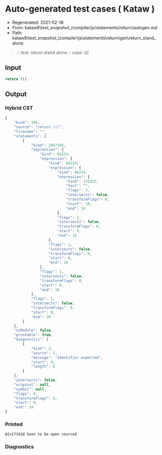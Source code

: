 # Auto-generated test cases ( Kataw )
- Regenerated: 2021-02-18
- From: kataw8\test\__snapshot__/compiler/js/statements/return/autogen.md
- Path: kataw8\test\__snapshot__\compiler\js\statements\return\gen\return_stand_alone
> :: test: return stand alone
> :: case: (((
## Input

`````js
return (((
`````

## Output

### Hybrid CST


```javascript
{
    "kind": 196,
    "source": "return (((",
    "filename": "",
    "statements": [
        {
            "kind": 2097346,
            "expression": {
                "kind": 66224,
                "expression": {
                    "kind": 66224,
                    "expression": {
                        "kind": 66224,
                        "expression": {
                            "kind": 131322,
                            "text": "",
                            "flags": 3,
                            "intersects": false,
                            "transformFlags": 0,
                            "start": 10,
                            "end": 10
                        },
                        "flags": 1,
                        "intersects": false,
                        "transformFlags": 0,
                        "start": 9,
                        "end": 10
                    },
                    "flags": 1,
                    "intersects": false,
                    "transformFlags": 0,
                    "start": 8,
                    "end": 10
                },
                "flags": 1,
                "intersects": false,
                "transformFlags": 0,
                "start": 6,
                "end": 10
            },
            "flags": 1,
            "intersects": false,
            "transformFlags": 0,
            "start": 0,
            "end": 10
        }
    ],
    "isModule": false,
    "printable": true,
    "diagnostics": [
        {
            "kind": 2,
            "source": 2,
            "message": "Identifier expected",
            "start": 9,
            "length": 0
        }
    ],
    "intersects": false,
    "original": null,
    "symbol": null,
    "flags": 0,
    "transformFlags": 0,
    "start": 0,
    "end": 10
}
```

  
### Printed


```javascript
@{x2716}@ Soon to be open sourced
```

  
### Diagnostics


```javascript

```

